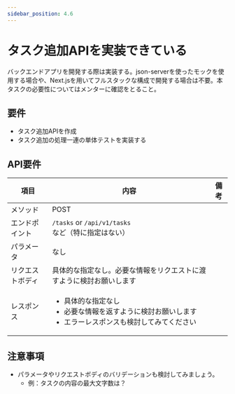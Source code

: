 ```yaml
---
sidebar_position: 4.6
---
```


# タスク追加APIを実装できている

バックエンドアプリを開発する際は実装する。json-serverを使ったモックを使用する場合や、Next.jsを用いてフルスタックな構成で開発する場合は不要。本タスクの必要性についてはメンターに確認をとること。

## 要件

- タスク追加APIを作成
- タスク追加の処理一連の単体テストを実装する


## API要件

|項目| 内容                                                                                 |備考|
| ---- |------------------------------------------------------------------------------------| ---- |
| メソッド | POST                                                                               ||
|エンドポイント| `/tasks` or `/api/v1/tasks` など（特に指定はない）                                            ||
|パラメータ| なし                                                                                 ||
|リクエストボディ| 具体的な指定なし。必要な情報をリクエストに渡すように検討お願いします                                                 ||
|レスポンス| <ul><li>具体的な指定なし</li><li>必要な情報を返すように検討お願いします</li><li>エラーレスポンスも検討してみてください</li></ul> ||

## 注意事項

- パラメータやリクエストボディのバリデーションも検討してみましょう。
    - 例：タスクの内容の最大文字数は？